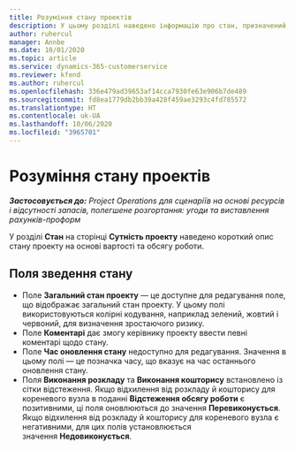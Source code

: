```yaml
---
title: Розуміння стану проектів
description: У цьому розділі наведено інформацію про стан, призначений проектам у Dynamics 365 Project Operations.
author: ruhercul
manager: Annbe
ms.date: 10/01/2020
ms.topic: article
ms.service: dynamics-365-customerservice
ms.reviewer: kfend
ms.author: ruhercul
ms.openlocfilehash: 336e479ad39653af14cca7930fe63e906b7de489
ms.sourcegitcommit: fd8ea1779db2bb39a428f459ae3293c4fd785572
ms.translationtype: HT
ms.contentlocale: uk-UA
ms.lasthandoff: 10/06/2020
ms.locfileid: "3965701"
---
```

# <a name="understand-project-status"></a>Розуміння стану проектів

_**Застосовується до:** Project Operations для сценаріїв на основі ресурсів і відсутності запасів, полегшене розгортання: угоди та виставлення рахунків-проформ_


У розділі **Стан** на сторінці **Сутність проекту** наведено короткий опис стану проекту на основі вартості та обсягу роботи.


## <a name="status-summary-fields"></a>Поля зведення стану

- Поле **Загальний стан проекту** — це доступне для редагування поле, що відображає загальний стан проекту. У цьому полі використовуються колірні кодування, наприклад зелений, жовтий і червоний, для визначення зростаючого ризику. 
- Поле **Коментарі** дає змогу керівнику проекту ввести певні коментарі щодо стану. 
- Поле **Час оновлення стану** недоступно для редагування. Значення в цьому полі — це позначка часу, що вказує на час останнього оновлення стану.
- Поля **Виконання розкладу** та **Виконання кошторису** встановлено із сітки відстеження. Якщо відхилення від розкладу й кошторису для кореневого вузла в поданні **Відстеження обсягу роботи** є позитивними, ці поля оновлюються до значення **Перевиконується**. Якщо відхилення від розкладу й кошторису для кореневого вузла є негативними, для цих полів установлюється значення **Недовиконується**.
